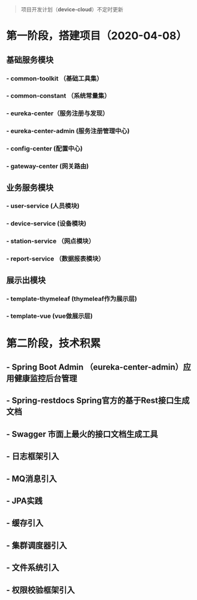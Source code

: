 > 项目开发计划（**device-cloud**）不定时更新

# 第一阶段，搭建项目（2020-04-08）
## 基础服务模块
### - common-toolkit （基础工具集）
### - common-constant （系统常量集）
### - eureka-center（服务注册与发现）
### - eureka-center-admin (服务注册管理中心)
### - config-center (配置中心)
### - gateway-center (网关路由)
## 业务服务模块
### - user-service (人员模块)
### - device-service (设备模块)
### - station-service （网点模块）
### - report-service （数据报表模块）
## 展示出模块
### - template-thymeleaf (thymeleaf作为展示层)
### - template-vue (vue做展示层)

# 第二阶段，技术积累
## - Spring Boot Admin （eureka-center-admin）应用健康监控后台管理
## - Spring-restdocs Spring官方的基于Rest接口生成文档
## - Swagger 市面上最火的接口文档生成工具
## - 日志框架引入
## - MQ消息引入
## - JPA实践
## - 缓存引入
## - 集群调度器引入
## - 文件系统引入
## - 权限校验框架引入
